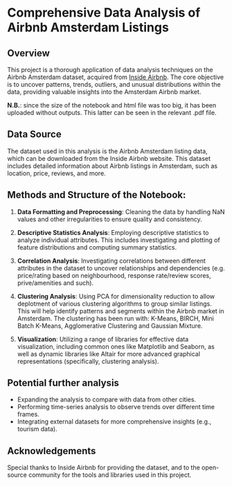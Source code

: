 Comprehensive Data Analysis of Airbnb Amsterdam Listings
========================================================================

Overview
------------

This project is a thorough application of data analysis techniques on the Airbnb Amsterdam dataset, acquired from [Inside Airbnb](http://insideairbnb.com/get-the-data.html). The core objective is to uncover patterns, trends, outliers, and unusual distributions within the data, providing valuable insights into the Amsterdam Airbnb market.

**N.B.**: since the size of the notebook and html file was too big, it has been uploaded without outputs. This latter can be seen in the relevant .pdf file.

Data Source
-----------

The dataset used in this analysis is the Airbnb Amsterdam listing data, which can be downloaded from the Inside Airbnb website. This dataset includes detailed information about Airbnb listings in Amsterdam, such as location, price, reviews, and more.

Methods and Structure of the Notebook:
-------------------------------------

1.  **Data Formatting and Preprocessing**: Cleaning the data by handling NaN values and other irregularities to ensure quality and consistency.
    
2.  **Descriptive Statistics Analysis**: Employing descriptive statistics to analyze individual attributes. This includes investigating and plotting of feature distributions and computing summary statistics.
    
3.  **Correlation Analysis**: Investigating correlations between different attributes in the dataset to uncover relationships and dependencies (e.g. price/rating based on neighbourhood, response rate/review scores, prive/amenities and such).
    
4.  **Clustering Analysis**: Using PCA for dimensionality reduction to allow deplotment of various clustering algorithms to group similar listings. This will help identify patterns and segments within the Airbnb market in Amsterdam. The clustering has been run with: K-Means, BIRCH, Mini Batch K-Means, Agglomerative Clustering and Gaussian Mixture.
    
5.  **Visualization**: Utilizing a range of libraries for effective data visualization, including common ones like Matplotlib and Seaborn, as well as dynamic libraries like Altair for more advanced graphical representations (specifically, clustering analysis).
    


Potential further analysis
------------------------

*   Expanding the analysis to compare with data from other cities.
*   Performing time-series analysis to observe trends over different time frames.
*   Integrating external datasets for more comprehensive insights (e.g., tourism data).

Acknowledgements
----------------

Special thanks to Inside Airbnb for providing the dataset, and to the open-source community for the tools and libraries used in this project.

